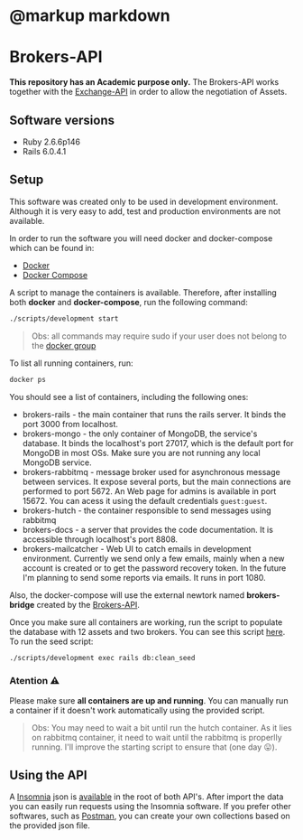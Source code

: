 # @markup markdown

# Brokers-API

**This repository has an Academic purpose only.**
The Brokers-API works together with the [Exchange-API](https://github.com/jramiresbrito/exchange-api) in order to allow the
negotiation of Assets.

## Software versions

- Ruby 2.6.6p146
- Rails 6.0.4.1

## Setup

This software was created only to be used in development environment.
Although it is very easy to add, test and production environments are not available.

In order to run the software you will need docker and docker-compose which can be found in:
* [Docker](https://docs.docker.com/install/)
* [Docker Compose](https://docs.docker.com/compose/install/)

A script to manage the containers is available. Therefore, after installing
both **docker** and **docker-compose**, run the following command:
```sh
./scripts/development start
```
> Obs: all commands may require sudo if your user does not belong
to the [docker group](https://docs.docker.com/install/linux/linux-postinstall/)

To list all running containers, run:
```sh
docker ps
```

You should see a list of containers, including the following ones:
* brokers-rails - the main container that runs the rails server. It binds
the port 3000 from localhost.
* brokers-mongo - the only container of MongoDB, the service's database.
It binds the localhost's port 27017, which is the default port for MongoDB
in most OSs. Make sure you are not running any local MongoDB service.
* brokers-rabbitmq - message broker used for asynchronous message between
services. It expose several ports, but the main connections are performed
to port 5672. An Web page for admins is available in port 15672. You can acess
it using the default credentials `guest:guest`.
* brokers-hutch - the container responsible to send messages using rabbitmq
* brokers-docs - a server that provides the code documentation.
It is accessible through localhost's port 8808.
* brokers-mailcatcher - Web UI to catch emails in development environment.
Currently we send only a few emails, mainly when a new account is created or to get the
password recovery token. In the future I'm planning to send some reports via emails.
It runs in port 1080.

Also, the docker-compose will use the external newtork named **brokers-bridge** created
by the [Brokers-API](https://github.com/jramiresbrito/brokers-api).

Once you make sure all containers are working, run the script to populate the database with
12 assets and two brokers. You can see this script [here](https://github.com/jramiresbrito/brokers-api/blob/master/db/seeds.rb).
To run the seed script:

```bash
./scripts/development exec rails db:clean_seed
```

### Atention ⚠
Please make sure **all containers are up and running**. You can manually run a container
if it doesn't work automatically using the provided script.
> Obs: You may need to wait a bit until run the hutch container. As it lies on rabbitmq container, it need to wait until the rabbitmq is properlly running. I'll improve the starting script to ensure that (one day 😛).


## Using the API

A [Insomnia](https://insomnia.rest/) json is [available](https://github.com/jramiresbrito/brokers-api/blob/master/insomnia_bolsa_de_valores.json) in the root of both API's.
After import the data you can easily run requests using the Insomnia software.
If you prefer other softwares, such as [Postman](https://www.postman.com/), you can
create your own collections based on the provided json file.